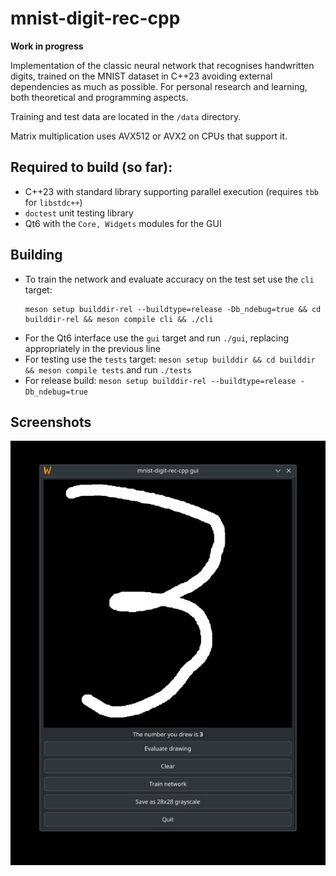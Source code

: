 # mnist-digit-rec-cpp

**Work in progress**

Implementation of the classic neural network that recognises handwritten digits, trained on the
MNIST dataset in C++23 avoiding external dependencies as much as possible. For personal research and
learning, both theoretical and programming aspects.

Training and test data are located in the `/data` directory.

Matrix multiplication uses AVX512 or AVX2 on CPUs that support it.

## Required to build (so far):
- C++23 with standard library supporting parallel execution (requires `tbb` for `libstdc++`)
- `doctest` unit testing library
- Qt6 with the `Core, Widgets` modules for the GUI

## Building
- To train the network and evaluate accuracy on the test set use the `cli` target: 
  ```
  meson setup builddir-rel --buildtype=release -Db_ndebug=true && cd builddir-rel && meson compile cli && ./cli
  ```
- For the Qt6 interface use the `gui` target and run `./gui`, replacing appropriately in the
  previous line
- For testing use the `tests` target: `meson setup builddir && cd builddir && meson compile tests`
  and run `./tests`
- For release build: `meson setup builddir-rel --buildtype=release -Db_ndebug=true`

## Screenshots
![screeshot](data/screeshot-1.jpg "Qt GUI")
